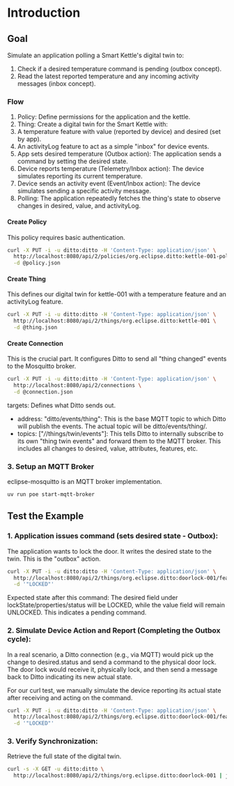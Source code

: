 # Introduction

## Goal

Simulate an application polling a Smart Kettle's digital twin to:
1. Check if a desired temperature command is pending (outbox concept).
2. Read the latest reported temperature and any incoming activity messages (inbox concept).

### Flow

1. Policy: Define permissions for the application and the kettle.
2. Thing: Create a digital twin for the Smart Kettle with:
3. A temperature feature with value (reported by device) and desired (set by app).
4. An activityLog feature to act as a simple "inbox" for device events.
5. App sets desired temperature (Outbox action): The application sends a command by setting the desired state.
6. Device reports temperature (Telemetry/Inbox action): The device simulates reporting its current temperature.
7. Device sends an activity event (Event/Inbox action): The device simulates sending a specific activity message.
8. Polling: The application repeatedly fetches the thing's state to observe changes in desired, value, and activityLog.

#### Create Policy

This policy requires basic authentication.
```bash
curl -X PUT -i -u ditto:ditto -H 'Content-Type: application/json' \
  http://localhost:8080/api/2/policies/org.eclipse.ditto:kettle-001-policy \
  -d @policy.json
```

#### Create Thing

This defines our digital twin for kettle-001 with a temperature feature and an activityLog feature.
```bash
curl -X PUT -i -u ditto:ditto -H 'Content-Type: application/json' \
  http://localhost:8080/api/2/things/org.eclipse.ditto:kettle-001 \
  -d @thing.json
```

#### Create Connection

This is the crucial part. It configures Ditto to send all "thing changed" events to the Mosquitto broker.
```bash
curl -X PUT -i -u ditto:ditto -H 'Content-Type: application/json' \
  http://localhost:8080/api/2/connections \
  -d @connection.json
```
targets: Defines what Ditto sends out.
  - address: "ditto/events/thing": This is the base MQTT topic to which Ditto will publish the events. The actual topic will be ditto/events/thing/<ditto-internal-topic>.
  - topics: ["_/_/things/twin/events"]: This tells Ditto to internally subscribe to its own "thing twin events" and forward them to the MQTT broker. This includes all changes to desired, value, attributes, features, etc.

### 3. Setup an MQTT Broker

eclipse-mosquitto is an MQTT broker implementation.

```bash
uv run poe start-mqtt-broker
```

## Test the Example

### 1. Application issues command (sets desired state - Outbox):

The application wants to lock the door. It writes the desired state to the twin. This is the "outbox" action.
```bash
curl -X PUT -i -u ditto:ditto -H 'Content-Type: application/json' \
  http://localhost:8080/api/2/things/org.eclipse.ditto:doorlock-001/features/lockState/properties/status/desired \
  -d '"LOCKED"'
```
Expected state after this command: The desired field under lockState/properties/status will be LOCKED, while the value field will remain UNLOCKED. This indicates a pending command.

### 2. Simulate Device Action and Report (Completing the Outbox cycle):

In a real scenario, a Ditto connection (e.g., via MQTT) would pick up the change to desired.status and send a command to the physical door lock. The door lock would receive it, physically lock, and then send a message back to Ditto indicating its new actual state.

For our curl test, we manually simulate the device reporting its actual state after receiving and acting on the command.

```bash
curl -X PUT -i -u ditto:ditto -H 'Content-Type: application/json' \
  http://localhost:8080/api/2/things/org.eclipse.ditto:doorlock-001/features/lockState/properties/status/value \
  -d '"LOCKED"'
```

### 3. Verify Synchronization:

Retrieve the full state of the digital twin.

```bash
curl -s -X GET -u ditto:ditto \
  http://localhost:8080/api/2/things/org.eclipse.ditto:doorlock-001 | jq .
```
